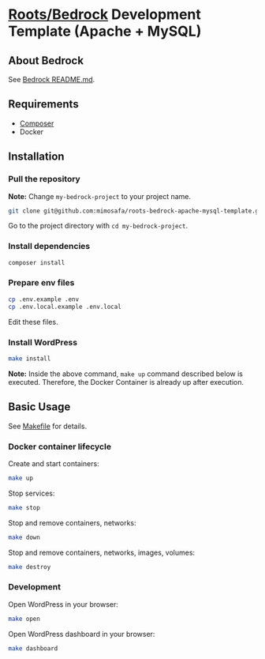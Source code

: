 # [Roots/Bedrock](https://github.com/roots/bedrock) Development Template (Apache + MySQL)

## About Bedrock

See [Bedrock README.md](bedrock.README.md).

## Requirements

- [Composer](https://getcomposer.org/)
- Docker

## Installation

### Pull the repository

**Note:** Change `my-bedrock-project` to your project name.

```zsh
git clone git@github.com:mimosafa/roots-bedrock-apache-mysql-template.git my-bedrock-project
```

Go to the project directory with `cd my-bedrock-project`.

### Install dependencies

```zsh
composer install
```

### Prepare env files

```zsh
cp .env.example .env
cp .env.local.example .env.local
```
Edit these files.

### Install WordPress

```zsh
make install
```

**Note:** Inside the above command, `make up` command described below is executed. Therefore, the Docker Container is already up after execution.

## Basic Usage

See [Makefile](Makefile) for details.

### Docker container lifecycle

Create and start containers:

```zsh
make up
```

Stop services:

```zsh
make stop
```

Stop and remove containers, networks:
```zsh
make down
```

Stop and remove containers, networks, images, volumes:
```zsh
make destroy
```

### Development

Open WordPress in your browser:

```zsh
make open
```

Open WordPress dashboard in your browser:
```zsh
make dashboard
```
